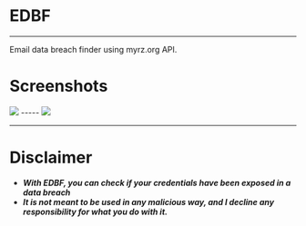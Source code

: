 <p>
  <h1>EDBF</h1>
</p>

-----

Email data breach finder using myrz.org API.



# Screenshots
<p>
  <img src="https://cdn.discordapp.com/attachments/973384585364774922/1008045935101751406/unknown_8.png">
  -----
  <img src="https://cdn.discordapp.com/attachments/973384585364774922/1008046428884566076/unknown_9.png">
</p>
  
-----

# Disclaimer
* ***With EDBF, you can check if your credentials have been exposed in a data breach***
* ***It is not meant to be used in any malicious way, and I decline any responsibility for what you do with it.***
